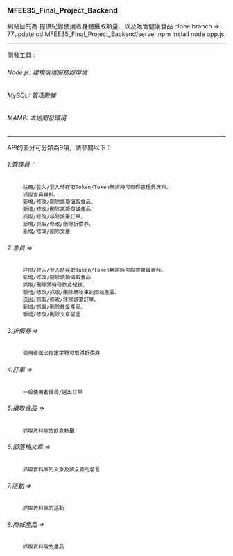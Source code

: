 ### MFEE35_Final_Project_Backend
網站目的為 提供紀錄使用者身體攝取熱量、以及販售健康食品
clone branch => 77update
cd MFEE35_Final_Project_Backend/server
npm install
node app.js
<hr>

開發工具 :   
###### Node.js: 建構後端服務器環境
###### MySQL: 管理數據
###### MAMP: 本地開發環境
<hr>

API的部分可分類為9項，請參閱以下：

###### 1.管理員：
         註冊/登入/登入時存取Token/Token無誤時可取得管理員資料、
         抓取會員資料、
         新增/修改/刪除該項攝取食品、
         新增/修改/刪除該項商城產品、
         抓取/修改/移除該筆訂單、
         新增/抓取/修改/刪除折價券、
         新增/修改/刪除文章

###### 2.會員 => 
         註冊/登入/登入時存取Token/Token無誤時可取得會員資料、
         新增/修改/刪除該項攝取食品、
         抓取/刪除某時段飲食紀錄、
         新增/修改/抓取/刪除購物車的商城產品、
         送出/抓取/修改/移除該筆訂單、
         新增/抓取/刪除最愛產品、
         新增/修改/刪除文章留言

###### 3.折價券 => 
         使用者送出指定字符可取得折價券


###### 4.訂單 => 
         一般使用者搜尋/送出訂單

###### 5.攝取食品 => 
         抓取資料庫的飲食熱量

###### 6.部落格文章 => 
         抓取資料庫的文章及該文章的留言

###### 7.活動 => 
         抓取資料庫的活動

###### 8.商城產品 => 
         抓取資料庫的產品








